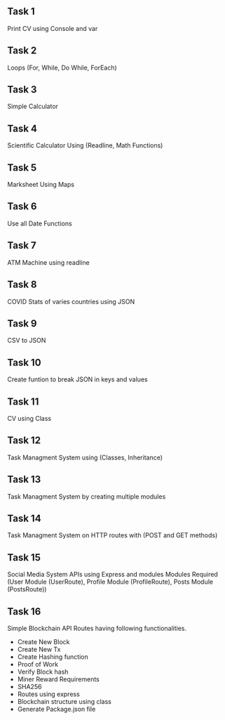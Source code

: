 ## Task 1
Print CV using Console and var

## Task 2
Loops (For, While, Do While, ForEach)

## Task 3 
Simple Calculator

## Task 4 
 Scientific Calculator Using (Readline, Math Functions)
 
## Task 5 
Marksheet Using Maps

## Task 6
Use all Date Functions

## Task 7 
ATM Machine using readline

## Task 8
COVID Stats of varies countries using JSON

## Task 9
CSV to JSON

## Task 10
Create funtion to break JSON in keys and values

## Task 11
CV using Class

## Task 12
Task Managment System using (Classes, Inheritance)

## Task 13
Task Managment System by creating multiple modules

## Task 14
Task Managment System on HTTP routes with (POST and GET methods)

## Task 15
Social Media System APIs using Express and modules 
Modules Required (User Module (UserRoute), Profile Module (ProfileRoute), Posts Module (PostsRoute))

## Task 16
Simple Blockchain API Routes having following functionalities.
* Create New Block
* Create New Tx
* Create Hashing function
* Proof of Work
* Verify Block hash
* Miner Reward
Requirements
* SHA256
* Routes using express
* Blockchain structure using class
* Generate Package.json file
